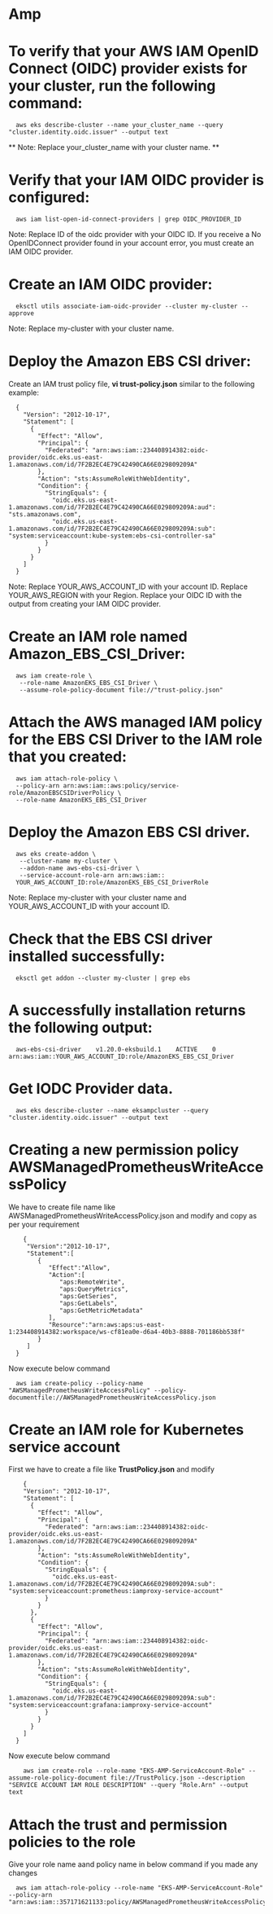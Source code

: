 # Amp


# To verify that your AWS IAM OpenID Connect (OIDC) provider exists for your cluster, run the following command:
      aws eks describe-cluster --name your_cluster_name --query "cluster.identity.oidc.issuer" --output text
** Note: Replace your_cluster_name with your cluster name. **

# Verify that your IAM OIDC provider is configured:

      aws iam list-open-id-connect-providers | grep OIDC_PROVIDER_ID
 Note: Replace ID of the oidc provider with your OIDC ID. If you receive a No OpenIDConnect provider found in your account error, you must create an IAM OIDC provider.


# Create an IAM OIDC provider:

      eksctl utils associate-iam-oidc-provider --cluster my-cluster --approve 
Note: Replace my-cluster with your cluster name.
 
# Deploy the Amazon EBS CSI driver:
Create an IAM trust policy file, **vi trust-policy.json** similar to the following example:

      {
        "Version": "2012-10-17",
        "Statement": [
          {
            "Effect": "Allow",
            "Principal": {
              "Federated": "arn:aws:iam::234408914382:oidc-provider/oidc.eks.us-east-1.amazonaws.com/id/7F2B2EC4E79C42490CA66E029809209A"
            },
            "Action": "sts:AssumeRoleWithWebIdentity",
            "Condition": {
              "StringEquals": {
                "oidc.eks.us-east-1.amazonaws.com/id/7F2B2EC4E79C42490CA66E029809209A:aud": "sts.amazonaws.com",
                "oidc.eks.us-east-1.amazonaws.com/id/7F2B2EC4E79C42490CA66E029809209A:sub": "system:serviceaccount:kube-system:ebs-csi-controller-sa"
              }
            }
          }
        ]
      }

Note: Replace YOUR_AWS_ACCOUNT_ID with your account ID. Replace YOUR_AWS_REGION with your Region. Replace your OIDC ID with the output from creating your IAM OIDC provider.

# Create an IAM role named Amazon_EBS_CSI_Driver:

      aws iam create-role \
       --role-name AmazonEKS_EBS_CSI_Driver \
       --assume-role-policy-document file://"trust-policy.json"
       
# Attach the AWS managed IAM policy for the EBS CSI Driver to the IAM role that you created:

      aws iam attach-role-policy \
      --policy-arn arn:aws:iam::aws:policy/service-role/AmazonEBSCSIDriverPolicy \
      --role-name AmazonEKS_EBS_CSI_Driver
# Deploy the Amazon EBS CSI driver.

      aws eks create-addon \
       --cluster-name my-cluster \
       --addon-name aws-ebs-csi-driver \
       --service-account-role-arn arn:aws:iam::
      YOUR_AWS_ACCOUNT_ID:role/AmazonEKS_EBS_CSI_DriverRole
Note: Replace my-cluster with your cluster name and YOUR_AWS_ACCOUNT_ID with your account ID.

# Check that the EBS CSI driver installed successfully:

      eksctl get addon --cluster my-cluster | grep ebs
# A successfully installation returns the following output:
      aws-ebs-csi-driver    v1.20.0-eksbuild.1    ACTIVE    0    arn:aws:iam::YOUR_AWS_ACCOUNT_ID:role/AmazonEKS_EBS_CSI_Driver

# Get IODC Provider data.
      aws eks describe-cluster --name eksampcluster --query "cluster.identity.oidc.issuer" --output text
# Creating a new permission policy AWSManagedPrometheusWriteAccessPolicy
  We have to create file name like AWSManagedPrometheusWriteAccessPolicy.json and modify and copy as per your requirement
  
        {
         "Version":"2012-10-17",
         "Statement":[
            {
               "Effect":"Allow",
               "Action":[
                  "aps:RemoteWrite",
                  "aps:QueryMetrics",
                  "aps:GetSeries",
                  "aps:GetLabels",
                  "aps:GetMetricMetadata"
               ],
               "Resource":"arn:aws:aps:us-east-1:234408914382:workspace/ws-cf81ea0e-d6a4-40b3-8888-701186bb538f"
            }
         ]
      }

  Now execute below command
  
      aws iam create-policy --policy-name "AWSManagedPrometheusWriteAccessPolicy" --policy-documentfile://AWSManagedPrometheusWriteAccessPolicy.json

# Create an IAM role for Kubernetes service account
  First we have to create a file like **TrustPolicy.json** and modify 

        {
        "Version": "2012-10-17",
        "Statement": [
          {
            "Effect": "Allow",
            "Principal": {
              "Federated": "arn:aws:iam::234408914382:oidc-provider/oidc.eks.us-east-1.amazonaws.com/id/7F2B2EC4E79C42490CA66E029809209A"
            },
            "Action": "sts:AssumeRoleWithWebIdentity",
            "Condition": {
              "StringEquals": {
                "oidc.eks.us-east-1.amazonaws.com/id/7F2B2EC4E79C42490CA66E029809209A:sub": "system:serviceaccount:prometheus:iamproxy-service-account"
              }
            }
          },
          {
            "Effect": "Allow",
            "Principal": {
              "Federated": "arn:aws:iam::234408914382:oidc-provider/oidc.eks.us-east-1.amazonaws.com/id/7F2B2EC4E79C42490CA66E029809209A"
            },
            "Action": "sts:AssumeRoleWithWebIdentity",
            "Condition": {
              "StringEquals": {
                "oidc.eks.us-east-1.amazonaws.com/id/7F2B2EC4E79C42490CA66E029809209A:sub": "system:serviceaccount:grafana:iamproxy-service-account"
              }
            }
          }
        ]
      }
 Now execute below command
 
        aws iam create-role --role-name "EKS-AMP-ServiceAccount-Role" --assume-role-policy-document file://TrustPolicy.json --description "SERVICE ACCOUNT IAM ROLE DESCRIPTION" --query "Role.Arn" --output text

# Attach the trust and permission policies to the role
Give your role name aand policy name in below command if you made any changes 

      aws iam attach-role-policy --role-name "EKS-AMP-ServiceAccount-Role" --policy-arn "arn:aws:iam::357171621133:policy/AWSManagedPrometheusWriteAccessPolicy"
